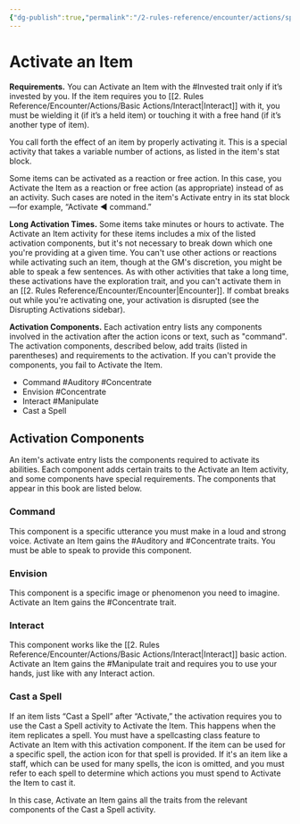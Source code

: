 ```yaml
---
{"dg-publish":true,"permalink":"/2-rules-reference/encounter/actions/specialty-actions/activate-an-item/","noteIcon":""}
---
```


# Activate an Item

**Requirements.** You can Activate an Item with the #Invested trait only if it’s invested by you. If the item requires you to [[2. Rules Reference/Encounter/Actions/Basic Actions/Interact\|Interact]] with it, you must be wielding it (if it’s a held item) or touching it with a free hand (if it’s another type of item).


You call forth the effect of an item by properly activating it. This is a special activity that takes a variable number of actions, as listed in the item's stat block.

Some items can be activated as a reaction or free action. In this case, you Activate the Item as a reaction or free action (as appropriate) instead of as an activity. Such cases are noted in the item's Activate entry in its stat block—for example, “Activate ◄ command.”

**Long Activation Times.** Some items take minutes or hours to activate. The Activate an Item activity for these items includes a mix of the listed activation components, but it's not necessary to break down which one you're providing at a given time. You can't use other actions or reactions while activating such an item, though at the GM's discretion, you might be able to speak a few sentences. As with other activities that take a long time, these activations have the exploration trait, and you can't activate them in an [[2. Rules Reference/Encounter/Encounter\|Encounter]]. If combat breaks out while you're activating one, your activation is disrupted (see the Disrupting Activations sidebar).

**Activation Components.** Each activation entry lists any components involved in the activation after the action icons or text, such as "command". The activation components, described below, add traits (listed in parentheses) and requirements to the activation. If you can't provide the components, you fail to Activate the Item.

- Command #Auditory #Concentrate 
- Envision #Concentrate 
- Interact #Manipulate 
- Cast a Spell

## Activation Components

An item's activate entry lists the components required to activate its abilities. Each component adds certain traits to the Activate an Item activity, and some components have special requirements. The components that appear in this book are listed below.

### Command

This component is a specific utterance you must make in a loud and strong voice. Activate an Item gains the #Auditory and #Concentrate traits. You must be able to speak to provide this component.

### Envision

This component is a specific image or phenomenon you need to imagine. Activate an Item gains the #Concentrate  trait.

### Interact

This component works like the [[2. Rules Reference/Encounter/Actions/Basic Actions/Interact\|Interact]] basic action. Activate an Item gains the #Manipulate  trait and requires you to use your hands, just like with any Interact action.

### Cast a Spell

If an item lists “Cast a Spell” after “Activate,” the activation requires you to use the Cast a Spell activity to Activate the Item. This happens when the item replicates a spell. You must have a spellcasting class feature to Activate an Item with this activation component. If the item can be used for a specific spell, the action icon for that spell is provided. If it's an item like a staff, which can be used for many spells, the icon is omitted, and you must refer to each spell to determine which actions you must spend to Activate the Item to cast it.

In this case, Activate an Item gains all the traits from the relevant components of the Cast a Spell activity.

